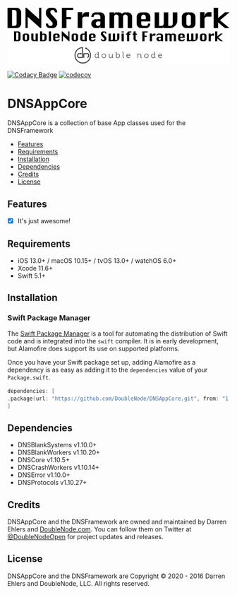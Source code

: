 ![DoubleNode Swift Framework](https://github.com/DoubleNode/DNSCore/raw/master/DNSFrameworkLogo.png)

[![Codacy Badge](https://api.codacy.com/project/badge/Grade/6f473642e4404426b55fda500602e662)](https://www.codacy.com?utm_source=github.com&amp;utm_medium=referral&amp;utm_content=DoubleNode/DNSCore&amp;utm_campaign=Badge_Grade)
[![codecov](https://codecov.io/gh/DoubleNode/DNSAppCore/branch/master/graph/badge.svg?token=NcFMBk0g9t)](https://codecov.io/gh/DoubleNode/DNSAppCore)

# DNSAppCore

DNSAppCore is a collection of base App classes used for the DNSFramework

-   [Features](#features)
-   [Requirements](#requirements)
-   [Installation](#installation)
-   [Dependencies](#dependencies)
-   [Credits](#credits)
-   [License](#license)

## Features

-   [x] It's just awesome!

## Requirements

-   iOS 13.0+ / macOS 10.15+ / tvOS 13.0+ / watchOS 6.0+
-   Xcode 11.6+
-   Swift 5.1+

## Installation

### Swift Package Manager

The [Swift Package Manager](https://swift.org/package-manager/) is a tool for automating the distribution of Swift code and is integrated into the `swift` compiler. It is in early development, but Alamofire does support its use on supported platforms.

Once you have your Swift package set up, adding Alamofire as a dependency is as easy as adding it to the `dependencies` value of your `Package.swift`.

```swift
dependencies: [
.package(url: "https://github.com/DoubleNode/DNSAppCore.git", from: "1.10.2")
]
```

## Dependencies

-   DNSBlankSystems v1.10.0+
-   DNSBlankWorkers v1.10.20+
-   DNSCore v1.10.5+
-   DNSCrashWorkers v1.10.14+
-   DNSError v1.10.0+
-   DNSProtocols v1.10.27+

## Credits

DNSAppCore and the DNSFramework are owned and maintained by Darren Ehlers and [DoubleNode.com](http://doublenode.com). You can follow them on Twitter at [@DoubleNodeOpen](https://twitter.com/DoubleNodeOpen) for project updates and releases.

## License

DNSAppCore and the DNSFramework are Copyright © 2020 - 2016 Darren Ehlers and DoubleNode, LLC. All rights reserved.
